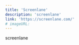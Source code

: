 ```yaml
---
title: 'Screenlane'
description: 'screenlane'
link: 'https://screenlane.com/'
# imageURL:
---
```

screenlane
